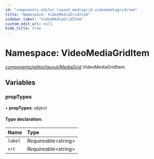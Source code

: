 ```yaml
---
id: "components_editor_layout_mediagrid.videomediagriditem"
title: "Namespace: VideoMediaGridItem"
sidebar_label: "VideoMediaGridItem"
custom_edit_url: null
hide_title: true
---
```


# Namespace: VideoMediaGridItem

[components/editor/layout/MediaGrid](components_editor_layout_mediagrid.md).VideoMediaGridItem

## Variables

### propTypes

• **propTypes**: *object*

#### Type declaration:

Name | Type |
:------ | :------ |
`label` | *Requireable*<string\> |
`src` | *Requireable*<string\> |
